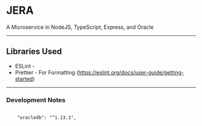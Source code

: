 # JERA

A Microservice in NodeJS, TypeScript, Express, and Oracle

---

## Libraries Used

- ESLint -
- Prettier - For Formatting (https://eslint.org/docs/user-guide/getting-started)

---

### Development Notes

```shell

    "oracledb": "^1.13.1",


```
